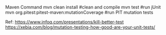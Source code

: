 Maven Command
mvn clean install                              #clean and compile
mvn test                                       #run jUnit
mvn org.pitest:pitest-maven:mutationCoverage   #run PIT mutation tests

Ref:
https://www.infoq.com/presentations/kill-better-test <br>
https://xebia.com/blog/mutation-testing-how-good-are-your-unit-tests/
